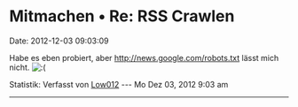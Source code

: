 Mitmachen • Re: RSS Crawlen
===========================

Date: 2012-12-03 09:03:09

Habe es eben probiert, aber <http://news.google.com/robots.txt> lässt
mich nicht.
![:(](http://forum.yacy-websuche.de/images/smilies/icon_e_sad.gif "Sad")

Statistik: Verfasst von
[Low012](http://forum.yacy-websuche.de/memberlist.php?mode=viewprofile&u=62)
--- Mo Dez 03, 2012 9:03 am

------------------------------------------------------------------------
